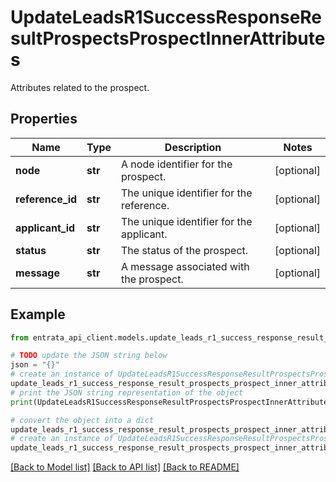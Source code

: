 # UpdateLeadsR1SuccessResponseResultProspectsProspectInnerAttributes

Attributes related to the prospect.

## Properties

Name | Type | Description | Notes
------------ | ------------- | ------------- | -------------
**node** | **str** | A node identifier for the prospect. | [optional] 
**reference_id** | **str** | The unique identifier for the reference. | [optional] 
**applicant_id** | **str** | The unique identifier for the applicant. | [optional] 
**status** | **str** | The status of the prospect. | [optional] 
**message** | **str** | A message associated with the prospect. | [optional] 

## Example

```python
from entrata_api_client.models.update_leads_r1_success_response_result_prospects_prospect_inner_attributes import UpdateLeadsR1SuccessResponseResultProspectsProspectInnerAttributes

# TODO update the JSON string below
json = "{}"
# create an instance of UpdateLeadsR1SuccessResponseResultProspectsProspectInnerAttributes from a JSON string
update_leads_r1_success_response_result_prospects_prospect_inner_attributes_instance = UpdateLeadsR1SuccessResponseResultProspectsProspectInnerAttributes.from_json(json)
# print the JSON string representation of the object
print(UpdateLeadsR1SuccessResponseResultProspectsProspectInnerAttributes.to_json())

# convert the object into a dict
update_leads_r1_success_response_result_prospects_prospect_inner_attributes_dict = update_leads_r1_success_response_result_prospects_prospect_inner_attributes_instance.to_dict()
# create an instance of UpdateLeadsR1SuccessResponseResultProspectsProspectInnerAttributes from a dict
update_leads_r1_success_response_result_prospects_prospect_inner_attributes_from_dict = UpdateLeadsR1SuccessResponseResultProspectsProspectInnerAttributes.from_dict(update_leads_r1_success_response_result_prospects_prospect_inner_attributes_dict)
```
[[Back to Model list]](../README.md#documentation-for-models) [[Back to API list]](../README.md#documentation-for-api-endpoints) [[Back to README]](../README.md)


